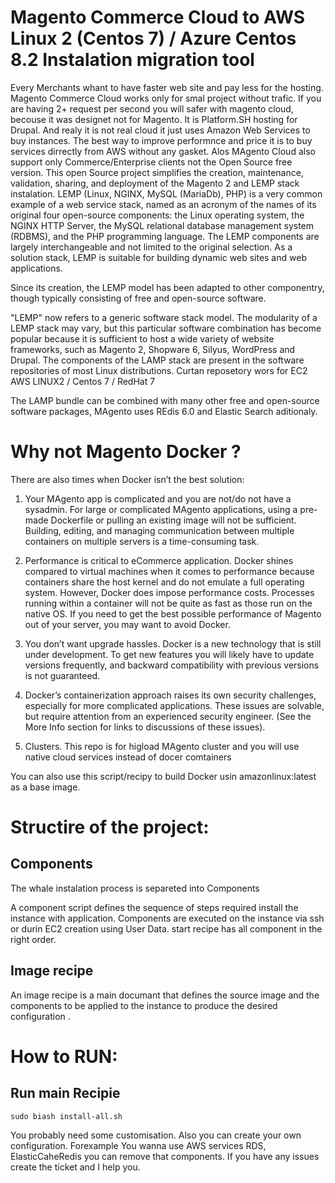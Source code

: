 # Magento Commerce Cloud to AWS Linux 2 (Centos 7) / Azure Centos 8.2 Instalation migration tool 
Every Merchants whant to have faster web site and pay less for the hosting. Magento Commerce Cloud works only for smal project without trafic. If you are having 2+ request per second you will safer with magento cloud, becouse it was designet not for Magento. It is Platform.SH hosting for Drupal. And realy it is not real cloud it just uses Amazon Web Services to buy instances. The best way to improve performnce and price it is to buy services dirrectly from AWS without any gasket. Alos MAgento Cloud also support only Commerce/Enterprise clients not the Open Source free version. 
This open Source project simplifies the creation, maintenance, validation, sharing, and deployment of the Magento 2 and LEMP stack instalation.
LEMP (Linux, NGINX, MySQL (MariaDb), PHP) is a very common example of a web service stack, named as an acronym of the names of its original four open-source components: the Linux operating system, the NGINX HTTP Server, the MySQL relational database management system (RDBMS), and the PHP programming language. The LEMP components are largely interchangeable and not limited to the original selection. As a solution stack, LEMP is suitable for building dynamic web sites and web applications.

Since its creation, the LEMP model has been adapted to other componentry, though typically consisting of free and open-source software. 

 "LEMP" now refers to a generic software stack model. The modularity of a LEMP stack may vary, but this particular software combination has become popular because it is sufficient to host a wide variety of website frameworks, such as Magento 2, Shopware 6, Silyus,  WordPress and Drupal. The components of the LAMP stack are present in the software repositories of most Linux distributions.
Curtan reposetory wors for EC2 AWS LINUX2 / Centos 7 / RedHat 7

The LAMP bundle can be combined with many other free and open-source software packages, MAgento uses REdis 6.0 and Elastic Search aditionaly.

# Why not Magento Docker ?

There are also times when Docker isn’t the best solution:

1. Your MAgento app is complicated and you are not/do not have a sysadmin. For large or complicated MAgento applications, using a pre-made Dockerfile or pulling an existing image will not be sufficient. Building, editing, and managing communication between multiple containers on multiple servers is a time-consuming task.

2. Performance is critical to eCommerce application. Docker shines compared to virtual machines when it comes to performance because containers share the host kernel and do not emulate a full operating system. However, Docker does impose performance costs. Processes running within a container will not be quite as fast as those run on the native OS. If you need to get the best possible performance of Magento  out of your server, you may want to avoid Docker.

3. You don’t want upgrade hassles. Docker is a new technology that is still under development. To get new features you will likely have to update versions frequently, and backward compatibility with previous versions is not guaranteed.

4. Docker’s containerization approach raises its own security challenges, especially for more complicated applications. These issues are solvable, but require attention from an experienced security engineer. (See the More Info section for links to discussions of these issues).

5. Clusters. This repo is for higload MAgento cluster and you will use native cloud services instead of docer comtainers 

You can also use this script/recipy to build Docker usin amazonlinux:latest as a base image.


# Structire of the project:

## Components

The whale instalation process is separeted into Components

A component script defines the sequence of steps required install the instance with application. Components are executed on the instance via ssh or durin EC2 creation using User Data. 
start recipe has all component in the right order.

## Image recipe

An image recipe is a main documant that defines the source image and the components to be applied to the instance to produce the desired configuration .

# How to RUN: 

## Run main Recipie
```
sudo biash install-all.sh
```
You probably need some customisation. Also you can create your own configuration. Forexample You wanna use AWS services RDS, ElasticCaheRedis you can remove that components. If you have any issues create the ticket and I help you. 
